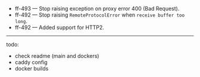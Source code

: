 
- ff-493 — Stop raising exception on proxy error 400 (Bad Request).
- ff-492 — Stop raising `RemoteProtocolError` when `receive buffer too long`.
- ff-492 — Added support for HTTP2.

----

todo:

- check readme (main and dockers)
- caddy config
- docker builds
